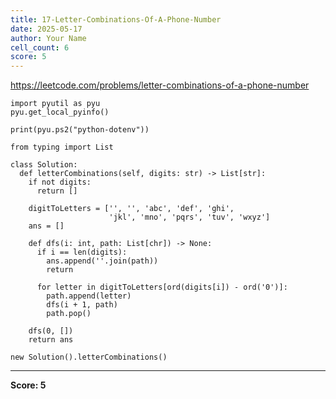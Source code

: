 ```yaml
---
title: 17-Letter-Combinations-Of-A-Phone-Number
date: 2025-05-17
author: Your Name
cell_count: 6
score: 5
---
```


https://leetcode.com/problems/letter-combinations-of-a-phone-number


```
import pyutil as pyu
pyu.get_local_pyinfo()
```


```
print(pyu.ps2("python-dotenv"))
```


```
from typing import List
```


```
class Solution:
  def letterCombinations(self, digits: str) -> List[str]:
    if not digits:
      return []

    digitToLetters = ['', '', 'abc', 'def', 'ghi',
                      'jkl', 'mno', 'pqrs', 'tuv', 'wxyz']
    ans = []

    def dfs(i: int, path: List[chr]) -> None:
      if i == len(digits):
        ans.append(''.join(path))
        return

      for letter in digitToLetters[ord(digits[i]) - ord('0')]:
        path.append(letter)
        dfs(i + 1, path)
        path.pop()

    dfs(0, [])
    return ans
```


```
new Solution().letterCombinations()
```


---
**Score: 5**